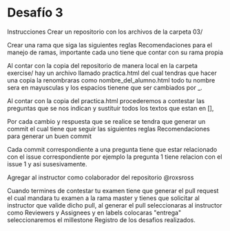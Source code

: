 # Desafío 3
Instrucciones
Crear un repositorio con los archivos de la carpeta 03/

Crear una rama que siga las siguientes reglas Recomendaciones para el manejo de ramas, importante cada uno tiene que contar con su rama propia

Al contar con la copia del repositorio de manera local en la carpeta exercise/ hay un archivo llamado practica.html del cual tendras que hacer una copia la renombraras como nombre_del_alumno.html todo tu nombre sera en mayusculas y los espacios tienene que ser cambiados por _.

Al contar con la copia del practica.html procederemos a contestar las preguntas que se nos indican y sustituir todos los textos que estan en [],

Por cada cambio y respuesta que se realice se tendra que generar un commit el cual tiene que seguir las siguientes reglas Recomendaciones para generar un buen commit

Cada commit correspondiente a una pregunta tiene que estar relacionado con el issue correspondiente por ejemplo la pregunta 1 tiene relacion con el issue 1 y asi susesivamente.

Agregar al instructor como colaborador del repositorio @roxsross

Cuando termines de contestar tu examen tiene que generar el pull request el cual mandara tu examen a la rama master y tienes que solicitar al instructor que valide dicho pull, al generar el pull seleccionaras al instructor como Reviewers y Assignees y en labels colocaras "entrega" seleccionaremos el millestone Registro de los desafios realizados.